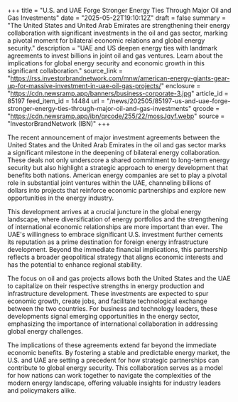 +++
title = "U.S. and UAE Forge Stronger Energy Ties Through Major Oil and Gas Investments"
date = "2025-05-22T19:10:12Z"
draft = false
summary = "The United States and United Arab Emirates are strengthening their energy collaboration with significant investments in the oil and gas sector, marking a pivotal moment for bilateral economic relations and global energy security."
description = "UAE and US deepen energy ties with landmark agreements to invest billions in joint oil and gas ventures. Learn about the implications for global energy security and economic growth in this significant collaboration."
source_link = "https://rss.investorbrandnetwork.com/mnw/american-energy-giants-gear-up-for-massive-investment-in-uae-oil-gas-projects/"
enclosure = "https://cdn.newsramp.app/banners/business-corporate-3.jpg"
article_id = 85197
feed_item_id = 14484
url = "/news/202505/85197-us-and-uae-forge-stronger-energy-ties-through-major-oil-and-gas-investments"
qrcode = "https://cdn.newsramp.app/ibn/qrcode/255/22/mossJqyf.webp"
source = "InvestorBrandNetwork (IBN)"
+++

<p>The recent announcement of major investment agreements between the United States and the United Arab Emirates in the oil and gas sector marks a significant milestone in the deepening of bilateral energy collaboration. These deals not only underscore a shared commitment to long-term energy security but also highlight a strategic approach to energy development that benefits both nations. American energy companies are set to play a pivotal role in substantial joint ventures within the UAE, channeling billions of dollars into projects that reinforce economic partnerships and explore new opportunities in the energy industry.</p><p>This development arrives at a crucial juncture in the global energy landscape, where diversification of energy portfolios and the strengthening of international economic relationships are more important than ever. The UAE's willingness to embrace significant U.S. investment further cements its reputation as a prime destination for foreign energy infrastructure development. Beyond the immediate financial implications, this partnership reflects a broader geopolitical strategy that aligns economic interests and has the potential to enhance regional stability.</p><p>The focus on oil and gas projects allows both the United States and the UAE to capitalize on their respective strengths in energy production and infrastructure development. These investments are expected to spur economic growth, create jobs, and facilitate technological exchange between the two countries. For business and technology leaders, these developments signal emerging opportunities in the energy sector, emphasizing the importance of international collaboration in addressing global energy challenges.</p><p>The implications of these agreements extend far beyond the immediate economic benefits. By fostering a stable and predictable energy market, the U.S. and UAE are setting a precedent for how strategic partnerships can contribute to global energy security. This collaboration serves as a model for how nations can work together to navigate the complexities of the modern energy landscape, offering valuable insights for industry leaders and policymakers alike.</p>